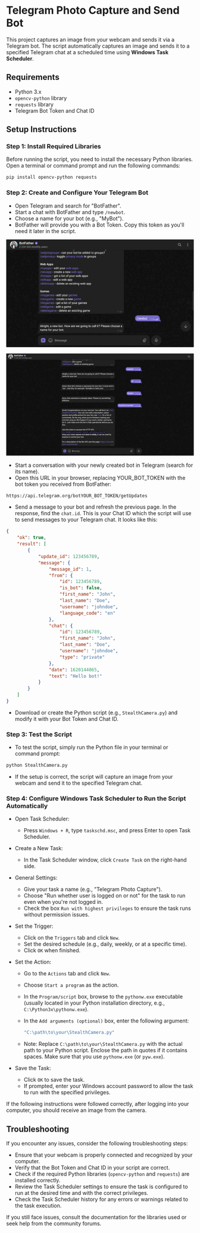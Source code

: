 # Telegram Photo Capture and Send Bot
This project captures an image from your webcam and sends it via a Telegram bot. The script automatically captures an image and sends it to a specified Telegram chat at a scheduled time using **Windows Task Scheduler**.

## Requirements

- Python 3.x
- `opencv-python` library
- `requests` library
- Telegram Bot Token and Chat ID

## Setup Instructions

### Step 1: Install Required Libraries

Before running the script, you need to install the necessary Python libraries. Open a terminal or command prompt and run the following commands:

```bash
pip install opencv-python requests
```

### Step 2: Create and Configure Your Telegram Bot

- Open Telegram and search for "BotFather".
- Start a chat with BotFather and type `/newbot`.
- Choose a name for your bot (e.g., "MyBot").
- BotFather will provide you with a Bot Token. Copy this token as you'll need it later in the script.

![Telegram Bot Creating](img/img1.png)

![Telegram Bot Creating](img/img2.png)

- Start a conversation with your newly created bot in Telegram (search for its name).
- Open this URL in your browser, replacing YOUR_BOT_TOKEN with the bot token you received from BotFather:

```
https://api.telegram.org/botYOUR_BOT_TOKEN/getUpdates
```

- Send a message to your bot and refresh the previous page. In the response, find the `chat.id`. This is your Chat ID which the script will use to send messages to your Telegram chat. It looks like this:

```json
{
    "ok": true,
    "result": [
        {
            "update_id": 123456789,
            "message": {
                "message_id": 1,
                "from": {
                    "id": 123456789,
                    "is_bot": false,
                    "first_name": "John",
                    "last_name": "Doe",
                    "username": "johndoe",
                    "language_code": "en"
                },
                "chat": {
                    "id": 123456789,
                    "first_name": "John",
                    "last_name": "Doe",
                    "username": "johndoe",
                    "type": "private"
                },
                "date": 1620144065,
                "text": "Hello bot!"
            }
        }
    ]
}
```

- Download or create the Python script (e.g., `StealthCamera.py`) and modify it with your Bot Token and Chat ID.

### Step 3: Test the Script

- To test the script, simply run the Python file in your terminal or command prompt:

```bash
python StealthCamera.py
```

- If the setup is correct, the script will capture an image from your webcam and send it to the specified Telegram chat.

### Step 4: Configure Windows Task Scheduler to Run the Script Automatically

- Open Task Scheduler:

    - Press `Windows + R`, type `taskschd.msc`, and press Enter to open Task Scheduler.

- Create a New Task:

    - In the Task Scheduler window, click `Create Task` on the right-hand side.

- General Settings:

    - Give your task a name (e.g., "Telegram Photo Capture").
    - Choose "Run whether user is logged on or not" for the task to run even when you're not logged in.
    - Check the box `Run with highest privileges` to ensure the task runs without permission issues.

- Set the Trigger:

    - Click on the `Triggers` tab and click `New`.
    - Set the desired schedule (e.g., daily, weekly, or at a specific time).
    - Click `OK` when finished.

- Set the Action:

    - Go to the `Actions` tab and click `New`.
    - Choose `Start a program` as the action.
    - In the `Program/script` box, browse to the `pythonw.exe` executable (usually located in your Python installation directory, e.g., `C:\Python3x\pythonw.exe`).
    - In the `Add arguments (optional)` box, enter the following argument:

        ```bash
        "C:\path\to\your\StealthCamera.py"
        ```
    - Note: Replace `C:\path\to\your\StealthCamera.py` with the actual path to your Python script. Enclose the path in quotes if it contains spaces. Make sure that you use `pythonw.exe` (or `pyw.exe`).

- Save the Task:

    - Click `OK` to save the task.
    - If prompted, enter your Windows account password to allow the task to run with the specified privileges.

If the following instructions were followed correctly, after logging into your computer, you should receive an image from the camera.

## Troubleshooting

If you encounter any issues, consider the following troubleshooting steps:

- Ensure that your webcam is properly connected and recognized by your computer.
- Verify that the Bot Token and Chat ID in your script are correct.
- Check if the required Python libraries (`opencv-python` and `requests`) are installed correctly.
- Review the Task Scheduler settings to ensure the task is configured to run at the desired time and with the correct privileges.
- Check the Task Scheduler history for any errors or warnings related to the task execution.

If you still face issues, consult the documentation for the libraries used or seek help from the community forums.
